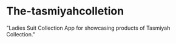 # The-tasmiyahcolletion
"Ladies Suit Collection App for showcasing products of Tasmiyah Collection."
